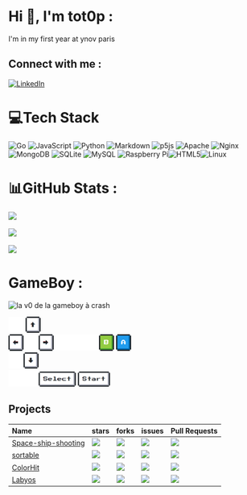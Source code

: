 # Hi 👋, I'm tot0p :
I'm in my first year at ynov paris

## Connect with me :
[![LinkedIn](https://img.shields.io/badge/LinkedIn-%230077B5.svg?logo=linkedin&logoColor=white)](https://linkedin.com/in/thomas-lemaitre78) 

# 💻Tech Stack
![Go](https://img.shields.io/badge/go-%2300ADD8.svg?style=for-the-badge&logo=go&logoColor=white) ![JavaScript](https://img.shields.io/badge/javascript-%23323330.svg?style=for-the-badge&logo=javascript&logoColor=%23F7DF1E) ![Python](https://img.shields.io/badge/python-3670A0?style=for-the-badge&logo=python&logoColor=ffdd54) ![Markdown](https://img.shields.io/badge/markdown-%23000000.svg?style=for-the-badge&logo=markdown&logoColor=white) ![p5js](https://img.shields.io/badge/p5.js-ED225D?style=for-the-badge&logo=p5.js&logoColor=FFFFFF) ![Apache](https://img.shields.io/badge/apache-%23D42029.svg?style=for-the-badge&logo=apache&logoColor=white) ![Nginx](https://img.shields.io/badge/nginx-%23009639.svg?style=for-the-badge&logo=nginx&logoColor=white) ![MongoDB](https://img.shields.io/badge/MongoDB-%234ea94b.svg?style=for-the-badge&logo=mongodb&logoColor=white) ![SQLite](https://img.shields.io/badge/sqlite-%2307405e.svg?style=for-the-badge&logo=sqlite&logoColor=white) ![MySQL](https://img.shields.io/badge/mysql-%2300f.svg?style=for-the-badge&logo=mysql&logoColor=white) ![Raspberry Pi](https://img.shields.io/badge/-RaspberryPi-C51A4A?style=for-the-badge&logo=Raspberry-Pi)![HTML5](https://img.shields.io/badge/html5-%23E34F26.svg?style=for-the-badge&logo=html5&logoColor=white)![Linux](https://img.shields.io/badge/Linux-FCC624?style=for-the-badge&logo=linux&logoColor=black)

# 📊GitHub Stats :
![](https://github-readme-stats.vercel.app/api/top-langs/?username=Tot0p&theme=gruvbox&hide_border=true&layout=compact&langs_count=10&hide=HTML,CSS)

![](https://github-readme-stats.vercel.app/api?username=Tot0p&theme=gruvbox&hide_border=true&include_all_commits=true&count_private=false)

![](https://github-readme-streak-stats.herokuapp.com/?user=Tot0p&theme=gruvbox&hide_border=true)

# GameBoy :
<img alt="la v0 de la gameboy à crash" src="https://goboy-api.onrender.com/Totope/user" width="300"></img>

<img src="img/blank.png" width="30"/> <a href="https://goboy-api.onrender.com/Totope/user/up?callback=https://github.com/tot0p"><img src="img/up.png" width="30"/></a>
<br><a href="https://goboy-api.onrender.com/Totope/user/left?callback=https://github.com/tot0p"><img src="img/left.png" width="30"/></a><img src="img/blank.png" width="30"/><a href="https://goboy-api.onrender.com/Totope/user/right?callback=https://github.com/tot0p"><img src="img/right.png" width="30"/></a><img src="img/blank.png" width="30"/><img src="img/blank.png" width="30"/><img src="img/blank.png" width="30"/><a href="https://goboy-api.onrender.com/Totope/user/b?callback=https://github.com/tot0p"><img src="img/B.png" width="30"/></a> <a href="https://goboy-api.onrender.com/Totope/user/a?callback=https://github.com/tot0p"><img src="img/A.png" width="30"/></a>
<br><a href="https://goboy-api.onrender.com/Totope/user/down?callback=https://github.com/tot0p"><img src="img/blank.png" width="30"/><img src="img/down.png" width="30"/></a>
<br><img src="img/blank.png" width="30"/><img src="img/blank.png" width="30"/><a href="https://goboy-api.onrender.com/Totope/user/select?callback=https://github.com/tot0p"><img src="img/select.png" height="30"/></a> <a href="https://goboy-api.onrender.com/Totope/user/start?callback=https://github.com/tot0p"><img src="img/start.png" height="30" /></a>



## Projects

| Name                                                               | stars                                                                 | forks                                                                  | issues                                                                  | Pull Requests                                                             |
| :--------                                                          | :-------------------------------------------------------------------- | :--------------------------------------------------------------------- | :---------------------------------------------------------------------  |  :--------------------------------------------------------------------    |
|[Space-ship-shooting](https://github.com/tot0p/Space-ship-shooting) |![](https://img.shields.io/github/stars/tot0p/Space-ship-shooting.svg) | ![](https://img.shields.io/github/forks/tot0p/Space-ship-shooting.svg) | ![](https://img.shields.io/github/issues/tot0p/Space-ship-shooting.svg) | ![](https://img.shields.io/github/issues-pr/tot0p/Space-ship-shooting.svg)|
|[sortable](https://github.com/tot0p/sortable)            |![](https://img.shields.io/github/stars/tot0p/sortable.svg)            | ![](https://img.shields.io/github/forks/tot0p/sortable.svg)            | ![](https://img.shields.io/github/issues/tot0p/sortable.svg)            | ![](https://img.shields.io/github/issues-pr/tot0p/sortable.svg)           |
|[ColorHit](https://github.com/tot0p/ColorHit)                       |![](https://img.shields.io/github/stars/tot0p/ColorHit.svg)            | ![](https://img.shields.io/github/forks/tot0p/ColorHit.svg)            | ![](https://img.shields.io/github/issues/tot0p/ColorHit.svg)            | ![](https://img.shields.io/github/issues-pr/tot0p/ColorHit.svg)           |
|[Labyos](https://github.com/tot0p/Labyos)                           |![](https://img.shields.io/github/stars/tot0p/Labyos.svg)              | ![](https://img.shields.io/github/forks/tot0p/Labyos.svg)              | ![](https://img.shields.io/github/issues/tot0p/Labyos.svg)              | ![](https://img.shields.io/github/issues-pr/tot0p/Labyos.svg)             |


